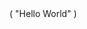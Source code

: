 <!DOCTYPE html>
<html lang="en">
<html>
</head>
  <head></head>
       <head></head>
<body>
  ( "Hello World" )
 <meta charset="utf-8">
<script type="text/javascript">(window.MREUMII (REUM-())).init(ajax: (deny list: ["ban.nr-data.net"]}}; (window.BREUP
  contents profile email
 <Link https://www.googleapis.com/auth/developerprofileshttps://www.googleapis.com/auth/developerprofiles.avardreta property-"og site
 <meta name="gongle-signin-client-id" content="721724668570 nbkvlcfusk
 <meta name="document-type" c 
 <meta name="document-rating" content="Safefor Kids">
 <meta name="robots" cont <meta name="googlebot" content="index, follow">
 <meta name="googlebot" content="index, follow">
 <meta name="mobile-web-app-name="capable" content="yes">
 <meta name="apple-mobileweb-app-capable" content="yes"
 link rel="apple-touch-icon-capable" content="yes">
 href="https://httpsrathanaphon.websites.inof@/files/971938/favicon/favicon.png?v-528721588"/>                                                                      
 <meta name="theme-color" content="#FFFFFF"> 
 <meta name="viewport"content="width=device-width, initial-scale=1, maximum-scale=5">
 <meta name="title" content="Rathana phone Shop1 in Phnom Penh">
 <meta name="description" content="Business As a loyal partner sell technology">
 <meta name="keywords" content="Rathana phone Shop1, Rathana phone Shop1 in Phnom Penh, Cambodia, Rathana phone Shop1 in OTHER RETAIL">
 
 

